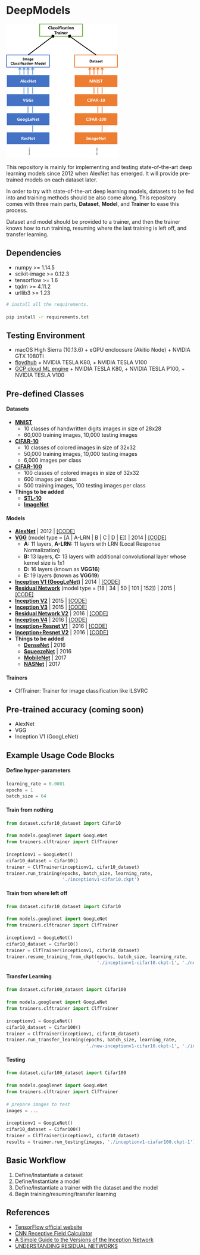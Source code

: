 # DeepModels

<img width="300px" src="./overview.png">

This repository is mainly for implementing and testing state-of-the-art deep learning models since 2012 when AlexNet has emerged. It will provide pre-trained models on each dataset later.

In order to try with state-of-the-art deep learning models, datasets to be fed into and training methods should be also come along. This repository comes with three main parts, **Dataset**, **Model**, and **Trainer** to ease this process.

Dataset and model should be provided to a trainer, and then the trainer knows how to run training, resuming where the last training is left off, and transfer learning.

## Dependencies
- numpy >= 1.14.5
- scikit-image >= 0.12.3
- tensorflow >= 1.6
- tqdm >= 4.11.2
- urllib3 >= 1.23

```sh
# install all the requirements.

pip install -r requirements.txt
```

## Testing Environment
- macOS High Sierra (10.13.6) + eGPU encloosure (Akitio Node) + NVIDIA GTX 1080Ti
- [floydhub](https://www.floydhub.com/) + NVIDIA TESLA K80, + NVIDIA TESLA V100
- [GCP cloud ML engine](https://cloud.google.com/ml-engine/) + NVIDIA TESLA K80, + NVIDIA TESLA P100, + NVIDIA TESLA V100

## Pre-defined Classes
#### Datasets
- **[MNIST](http://yann.lecun.com/exdb/mnist)**
  - 10 classes of handwritten digits images in size of 28x28
  - 60,000 training images, 10,000 testing images
- **[CIFAR-10](https://www.cs.toronto.edu/~kriz/cifar.html)**
  - 10 classes of colored images in size of 32x32
  - 50,000 training images, 10,000 testing images
  - 6,000 images per class
- **[CIFAR-100](https://www.cs.toronto.edu/~kriz/cifar.html)**
  - 100 classes of colored images in size of 32x32
  - 600 images per class
  - 500 training images, 100 testing images per class
- **Things to be added**
  - **[STL-10](https://cs.stanford.edu/~acoates/stl10/)**
  - **[ImageNet](http://www.image-net.org/)**

#### Models
- **[AlexNet](https://papers.nips.cc/paper/4824-imagenet-classification-with-deep-convolutional-neural-networks.pdf)** | 2012 | [[CODE]](./models/alexnet.py)
- **[VGG](https://arxiv.org/pdf/1409.1556.pdf)** (model type = [A | A-LRN | B | C | D | E]) | 2014 | [[CODE]](./models/vgg.py)
  - **A:** 11 layers, **A-LRN:** 11 layers with LRN (Local Response Normalization)
  - **B:** 13 layers, **C:** 13 layers with additional convolutional layer whose kernel size is 1x1
  - **D:** 16 layers (known as **VGG16**)
  - **E:** 19 layers (known as **VGG19**)
- **[Inception V1 (GoogLeNet)](https://arxiv.org/pdf/1409.4842.pdf)** | 2014 | [[CODE]](./models/googlenet.py)
- **[Residual Network](https://arxiv.org/pdf/1512.03385.pdf)** (model type = [18 | 34 | 50 | 101 | 152]) | 2015 | [[CODE]](./models/resnet.py)
- **[Inception V2](https://arxiv.org/pdf/1512.00567v3.pdf)** | 2015 | [[CODE]](./models/inception_v2.py)
- **[Inception V3](https://arxiv.org/pdf/1512.00567v3.pdf)** | 2015 | [[CODE]](./models/inception_v3.py)
- **[Residual Network V2](https://arxiv.org/pdf/1603.05027.pdf)** | 2016 | [[CODE]](./models/resnet_v2.py)
- **[Inception V4](https://arxiv.org/pdf/1602.07261.pdf)** | 2016 | [[CODE]](./models/inception_v4.py)
- **[Inception+Resnet V1](https://arxiv.org/pdf/1602.07261.pdf)** | 2016 | [[CODE]](./models/inception_resnet_v1.py)
- **[Inception+Resnet V2](https://arxiv.org/pdf/1602.07261.pdf)** | 2016 | [[CODE]](./models/inception_resnet_v2.py)
- **Things to be added**
  - **[DenseNet](https://arxiv.org/pdf/1608.06993.pdf)** | 2016
  - **[SqueezeNet](https://arxiv.org/abs/1602.07360)** | 2016
  - **[MobileNet](https://arxiv.org/pdf/1704.04861.pdf)** | 2017
  - **[NASNet](https://arxiv.org/pdf/1707.07012.pdf)** | 2017

#### Trainers
- ClfTrainer: Trainer for image classification like ILSVRC

## Pre-trained accuracy (coming soon)
- AlexNet
- VGG
- Inception V1 (GoogLeNet)

## Example Usage Code Blocks
#### Define hyper-parameters
```python
learning_rate = 0.0001
epochs = 1
batch_size = 64
```

#### Train from nothing
```python
from dataset.cifar10_dataset import Cifar10

from models.googlenet import GoogLeNet
from trainers.clftrainer import ClfTrainer

inceptionv1 = GoogLeNet()
cifar10_dataset = Cifar10()
trainer = ClfTrainer(inceptionv1, cifar10_dataset)
trainer.run_training(epochs, batch_size, learning_rate,
                     './inceptionv1-cifar10.ckpt')
```

#### Train from where left off
```python
from dataset.cifar10_dataset import Cifar10

from models.googlenet import GoogLeNet
from trainers.clftrainer import ClfTrainer

inceptionv1 = GoogLeNet()
cifar10_dataset = Cifar10()
trainer = ClfTrainer(inceptionv1, cifar10_dataset)
trainer.resume_training_from_ckpt(epochs, batch_size, learning_rate,
                                  './inceptionv1-cifar10.ckpt-1', './new-inceptionv1-cifar10.ckpt')
```

#### Transfer Learning
```python
from dataset.cifar100_dataset import Cifar100

from models.googlenet import GoogLeNet
from trainers.clftrainer import ClfTrainer

inceptionv1 = GoogLeNet()
cifar10_dataset = Cifar100()
trainer = ClfTrainer(inceptionv1, cifar10_dataset)
trainer.run_transfer_learning(epochs, batch_size, learning_rate,
                              './new-inceptionv1-cifar10.ckpt-1', './inceptionv1-ciafar100.ckpt')
```

#### Testing
```python
from dataset.cifar100_dataset import Cifar100

from models.googlenet import GoogLeNet
from trainers.clftrainer import ClfTrainer

# prepare images to test
images = ...

inceptionv1 = GoogLeNet()
cifar10_dataset = Cifar100()
trainer = ClfTrainer(inceptionv1, cifar10_dataset)
results = trainer.run_testing(images, './inceptionv1-ciafar100.ckpt-1')
```

## Basic Workflow
1. Define/Instantiate a dataset
2. Define/Instantiate a model
3. Define/Instantiate a trainer with the dataset and the model
4. Begin training/resuming/transfer learning

## References
- [TensorFlow official website](https://www.tensorflow.org/)
- [CNN Receptive Field Calculator](http://fomoro.com/tools/receptive-fields/index.html)
- [A Simple Guide to the Versions of the Inception Network](https://towardsdatascience.com/a-simple-guide-to-the-versions-of-the-inception-network-7fc52b863202)
- [UNDERSTANDING RESIDUAL NETWORKS](https://towardsdatascience.com/understanding-residual-networks-9add4b664b03)
